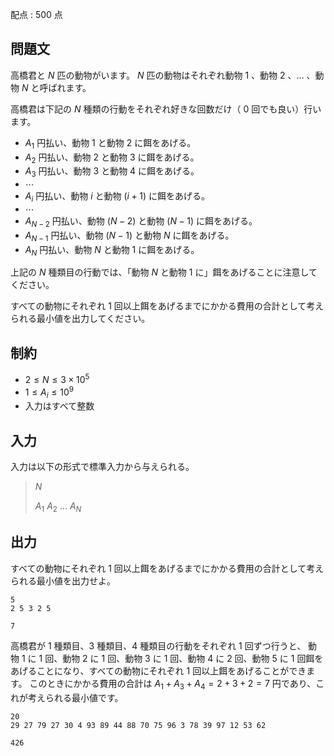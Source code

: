配点 : $500$ 点

## 問題文

高橋君と $N$ 匹の動物がいます。
$N$ 匹の動物はそれぞれ動物 $1$ 、動物 $2$ 、$\ldots$ 、動物 $N$ と呼ばれます。

高橋君は下記の $N$ 種類の行動をそれぞれ好きな回数だけ（ $0$ 回でも良い）行います。

- $A_1$ 円払い、動物 $1$ と動物 $2$ に餌をあげる。
- $A_2$ 円払い、動物 $2$ と動物 $3$ に餌をあげる。
- $A_3$ 円払い、動物 $3$ と動物 $4$ に餌をあげる。
- $\cdots$
- $A_i$ 円払い、動物 $i$ と動物 $(i+1)$ に餌をあげる。
- $\cdots$
- $A_{N-2}$ 円払い、動物 $(N-2)$ と動物 $(N-1)$ に餌をあげる。
- $A_{N-1}$ 円払い、動物 $(N-1)$ と動物 $N$ に餌をあげる。
- $A_N$ 円払い、動物 $N$ と動物 $1$ に餌をあげる。

上記の $N$ 種類目の行動では、「動物 $N$ と動物 $1$ に」餌をあげることに注意してください。

すべての動物にそれぞれ $1$ 回以上餌をあげるまでにかかる費用の合計として考えられる最小値を出力してください。

## 制約

- $2 \leq N \leq 3 \times 10^5$
- $1 \leq A_i \leq 10^9$
- 入力はすべて整数

## 入力

入力は以下の形式で標準入力から与えられる。

> $N$
> 
> $A_1$ $A_2$ $\ldots$ $A_N$

## 出力

すべての動物にそれぞれ $1$ 回以上餌をあげるまでにかかる費用の合計として考えられる最小値を出力せよ。

```input1
5
2 5 3 2 5
```

```output1
7
```

高橋君が $1$ 種類目、$3$ 種類目、$4$ 種類目の行動をそれぞれ $1$ 回ずつ行うと、
動物 $1$ に $1$ 回、動物 $2$ に $1$ 回、動物 $3$ に $1$ 回、動物 $4$ に $2$ 回、動物 $5$ に $1$ 回餌をあげることになり、すべての動物にそれぞれ $1$ 回以上餌をあげることができます。
このときにかかる費用の合計は $A_1 + A_3 + A_4 = 2 + 3 + 2 = 7$ 円であり、これが考えられる最小値です。

```input2
20
29 27 79 27 30 4 93 89 44 88 70 75 96 3 78 39 97 12 53 62
```

```output2
426
```